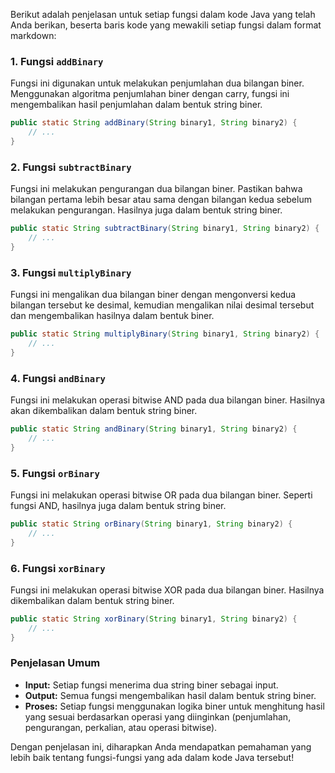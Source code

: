 Berikut adalah penjelasan untuk setiap fungsi dalam kode Java yang telah Anda berikan, beserta baris kode yang mewakili setiap fungsi dalam format markdown:

### 1. Fungsi `addBinary`
Fungsi ini digunakan untuk melakukan penjumlahan dua bilangan biner. Menggunakan algoritma penjumlahan biner dengan carry, fungsi ini mengembalikan hasil penjumlahan dalam bentuk string biner.

```java
public static String addBinary(String binary1, String binary2) {
    // ...
}
```

### 2. Fungsi `subtractBinary`
Fungsi ini melakukan pengurangan dua bilangan biner. Pastikan bahwa bilangan pertama lebih besar atau sama dengan bilangan kedua sebelum melakukan pengurangan. Hasilnya juga dalam bentuk string biner.

```java
public static String subtractBinary(String binary1, String binary2) {
    // ...
}
```

### 3. Fungsi `multiplyBinary`
Fungsi ini mengalikan dua bilangan biner dengan mengonversi kedua bilangan tersebut ke desimal, kemudian mengalikan nilai desimal tersebut dan mengembalikan hasilnya dalam bentuk biner.

```java
public static String multiplyBinary(String binary1, String binary2) {
    // ...
}
```

### 4. Fungsi `andBinary`
Fungsi ini melakukan operasi bitwise AND pada dua bilangan biner. Hasilnya akan dikembalikan dalam bentuk string biner.

```java
public static String andBinary(String binary1, String binary2) {
    // ...
}
```

### 5. Fungsi `orBinary`
Fungsi ini melakukan operasi bitwise OR pada dua bilangan biner. Seperti fungsi AND, hasilnya juga dalam bentuk string biner.

```java
public static String orBinary(String binary1, String binary2) {
    // ...
}
```

### 6. Fungsi `xorBinary`
Fungsi ini melakukan operasi bitwise XOR pada dua bilangan biner. Hasilnya dikembalikan dalam bentuk string biner.

```java
public static String xorBinary(String binary1, String binary2) {
    // ...
}
```

### Penjelasan Umum
- **Input:** Setiap fungsi menerima dua string biner sebagai input.
- **Output:** Semua fungsi mengembalikan hasil dalam bentuk string biner.
- **Proses:** Setiap fungsi menggunakan logika biner untuk menghitung hasil yang sesuai berdasarkan operasi yang diinginkan (penjumlahan, pengurangan, perkalian, atau operasi bitwise).

Dengan penjelasan ini, diharapkan Anda mendapatkan pemahaman yang lebih baik tentang fungsi-fungsi yang ada dalam kode Java tersebut!